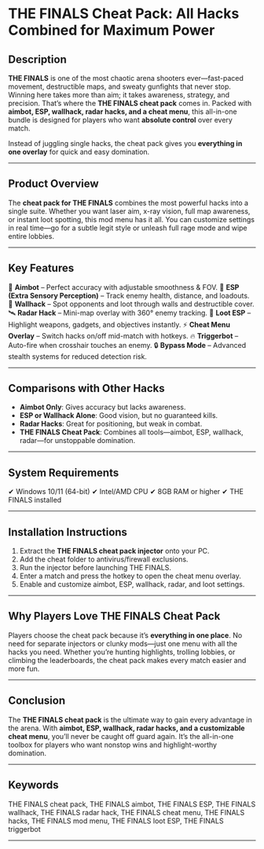 # THE FINALS Cheat Pack: All Hacks Combined for Maximum Power

## Description

**THE FINALS** is one of the most chaotic arena shooters ever—fast-paced movement, destructible maps, and sweaty gunfights that never stop. Winning here takes more than aim; it takes awareness, strategy, and precision. That’s where the **THE FINALS cheat pack** comes in. Packed with **aimbot, ESP, wallhack, radar hacks, and a cheat menu**, this all-in-one bundle is designed for players who want **absolute control** over every match.

Instead of juggling single hacks, the cheat pack gives you **everything in one overlay** for quick and easy domination.

---

## Product Overview

The **cheat pack for THE FINALS** combines the most powerful hacks into a single suite. Whether you want laser aim, x-ray vision, full map awareness, or instant loot spotting, this mod menu has it all. You can customize settings in real time—go for a subtle legit style or unleash full rage mode and wipe entire lobbies.

---

## Key Features

🎯 **Aimbot** – Perfect accuracy with adjustable smoothness & FOV.
👀 **ESP (Extra Sensory Perception)** – Track enemy health, distance, and loadouts.
🧱 **Wallhack** – Spot opponents and loot through walls and destructible cover.
🛰 **Radar Hack** – Mini-map overlay with 360° enemy tracking.
💎 **Loot ESP** – Highlight weapons, gadgets, and objectives instantly.
⚡ **Cheat Menu Overlay** – Switch hacks on/off mid-match with hotkeys.
🔥 **Triggerbot** – Auto-fire when crosshair touches an enemy.
🔒 **Bypass Mode** – Advanced stealth systems for reduced detection risk.

---

## Comparisons with Other Hacks

* **Aimbot Only**: Gives accuracy but lacks awareness.
* **ESP or Wallhack Alone**: Good vision, but no guaranteed kills.
* **Radar Hacks**: Great for positioning, but weak in combat.
* **THE FINALS Cheat Pack**: Combines all tools—aimbot, ESP, wallhack, radar—for unstoppable domination.

---

## System Requirements

✔ Windows 10/11 (64-bit)
✔ Intel/AMD CPU
✔ 8GB RAM or higher
✔ THE FINALS installed

---

## Installation Instructions

1. Extract the **THE FINALS cheat pack injector** onto your PC.
2. Add the cheat folder to antivirus/firewall exclusions.
3. Run the injector before launching THE FINALS.
4. Enter a match and press the hotkey to open the cheat menu overlay.
5. Enable and customize aimbot, ESP, wallhack, radar, and loot settings.

---

## Why Players Love THE FINALS Cheat Pack

Players choose the cheat pack because it’s **everything in one place**. No need for separate injectors or clunky mods—just one menu with all the hacks you need. Whether you’re hunting highlights, trolling lobbies, or climbing the leaderboards, the cheat pack makes every match easier and more fun.

---

## Conclusion

The **THE FINALS cheat pack** is the ultimate way to gain every advantage in the arena. With **aimbot, ESP, wallhack, radar hacks, and a customizable cheat menu**, you’ll never be caught off guard again. It’s the all-in-one toolbox for players who want nonstop wins and highlight-worthy domination.

---

## Keywords

THE FINALS cheat pack, THE FINALS aimbot, THE FINALS ESP, THE FINALS wallhack, THE FINALS radar hack, THE FINALS cheat menu, THE FINALS hacks, THE FINALS mod menu, THE FINALS loot ESP, THE FINALS triggerbot

---
